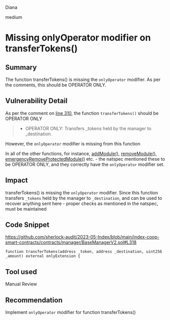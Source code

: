 Diana

medium

# Missing onlyOperator modifier on transferTokens()

## Summary
The function transferTokens() is missing the `onlyOperator` modifier. As per the comments, this should be OPERATOR ONLY.

## Vulnerability Detail
As per the comment on [line 310](https://github.com/sherlock-audit/2023-05-Index/blob/main/index-coop-smart-contracts/contracts/manager/BaseManagerV2.sol#L310), the function `transferTokens()` should be OPERATOR ONLY
> * OPERATOR ONLY: Transfers _tokens held by the manager to _destination.

However, the `onlyOperator` modifier is missing from this function 

In all of the other functions, for instance, [addModule()](https://github.com/sherlock-audit/2023-05-Index/blob/main/index-coop-smart-contracts/contracts/manager/BaseManagerV2.sol#L323-L327), [removeModule()](https://github.com/sherlock-audit/2023-05-Index/blob/main/index-coop-smart-contracts/contracts/manager/BaseManagerV2.sol#L332-L337), [emergencyRemoveProtectedModule()](https://github.com/sherlock-audit/2023-05-Index/blob/main/index-coop-smart-contracts/contracts/manager/BaseManagerV2.sol#L356) etc. - the natspec mentioned these to be OPERATOR ONLY, and they correctly have the `onlyOperator` modifier set.

## Impact
transferTokens() is missing the `onlyOperator` modifier. Since this function transfers `_tokens` held by the manager to `_destination`, and can be used to recover anything sent here - proper checks as mentioned in the natspec, must be maintained

## Code Snippet
https://github.com/sherlock-audit/2023-05-Index/blob/main/index-coop-smart-contracts/contracts/manager/BaseManagerV2.sol#L318

```solidity
function transferTokens(address _token, address _destination, uint256 _amount) external onlyExtension {
```

## Tool used

Manual Review

## Recommendation
Implement `onlyOperator` modifier for function transferTokens()